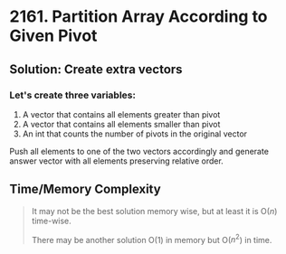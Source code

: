 # 2161. Partition Array According to Given Pivot

## Solution: Create extra vectors

### Let's create three variables:

1. A vector that contains all elements greater than pivot
2. A vector that contains all elements smaller than pivot
3. An int that counts the number of pivots in the original vector

Push all elements to one of the two vectors accordingly and generate answer vector with all elements preserving relative order.

## Time/Memory Complexity

> It may not be the best solution memory wise, but at least it is O($n$) time-wise.
>
> There may be another solution O(1) in memory but O($n^2$) in time.
